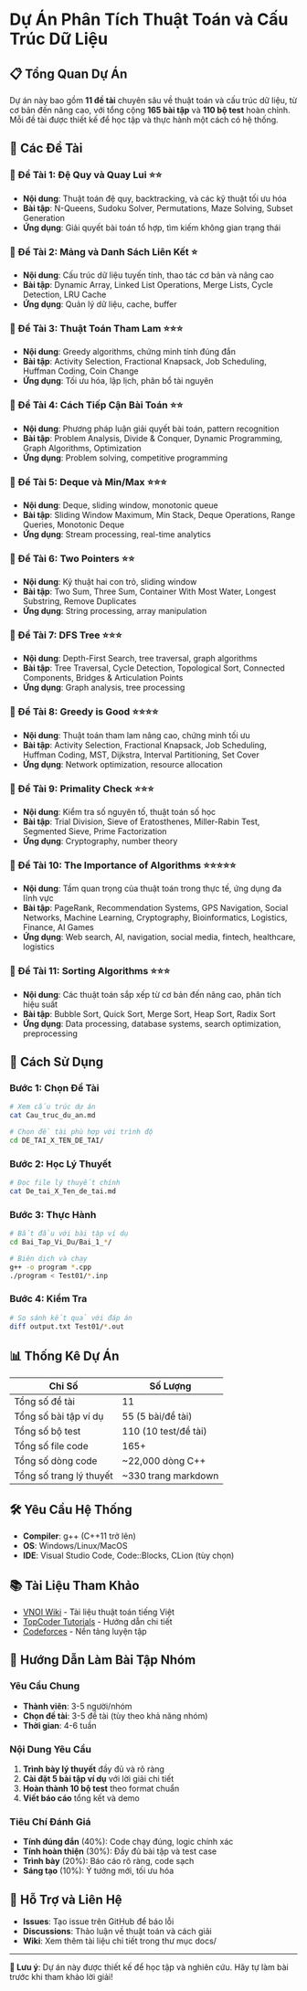 # Dự Án Phân Tích Thuật Toán và Cấu Trúc Dữ Liệu

## 📋 Tổng Quan Dự Án

Dự án này bao gồm **11 đề tài** chuyên sâu về thuật toán và cấu trúc dữ liệu, từ cơ bản đến nâng cao, với tổng cộng **165 bài tập** và **110 bộ test** hoàn chỉnh. Mỗi đề tài được thiết kế để học tập và thực hành một cách có hệ thống.

## 🎯 Các Đề Tài

### 📂 Đề Tài 1: Đệ Quy và Quay Lui ⭐⭐
- **Nội dung**: Thuật toán đệ quy, backtracking, và các kỹ thuật tối ưu hóa
- **Bài tập**: N-Queens, Sudoku Solver, Permutations, Maze Solving, Subset Generation
- **Ứng dụng**: Giải quyết bài toán tổ hợp, tìm kiếm không gian trạng thái

### 📂 Đề Tài 2: Mảng và Danh Sách Liên Kết ⭐
- **Nội dung**: Cấu trúc dữ liệu tuyến tính, thao tác cơ bản và nâng cao
- **Bài tập**: Dynamic Array, Linked List Operations, Merge Lists, Cycle Detection, LRU Cache
- **Ứng dụng**: Quản lý dữ liệu, cache, buffer

### 📂 Đề Tài 3: Thuật Toán Tham Lam ⭐⭐⭐
- **Nội dung**: Greedy algorithms, chứng minh tính đúng đắn
- **Bài tập**: Activity Selection, Fractional Knapsack, Job Scheduling, Huffman Coding, Coin Change
- **Ứng dụng**: Tối ưu hóa, lập lịch, phân bổ tài nguyên

### 📂 Đề Tài 4: Cách Tiếp Cận Bài Toán ⭐⭐
- **Nội dung**: Phương pháp luận giải quyết bài toán, pattern recognition
- **Bài tập**: Problem Analysis, Divide & Conquer, Dynamic Programming, Graph Algorithms, Optimization
- **Ứng dụng**: Problem solving, competitive programming

### 📂 Đề Tài 5: Deque và Min/Max ⭐⭐⭐
- **Nội dung**: Deque, sliding window, monotonic queue
- **Bài tập**: Sliding Window Maximum, Min Stack, Deque Operations, Range Queries, Monotonic Deque
- **Ứng dụng**: Stream processing, real-time analytics

### 📂 Đề Tài 6: Two Pointers ⭐⭐
- **Nội dung**: Kỹ thuật hai con trỏ, sliding window
- **Bài tập**: Two Sum, Three Sum, Container With Most Water, Longest Substring, Remove Duplicates
- **Ứng dụng**: String processing, array manipulation

### 📂 Đề Tài 7: DFS Tree ⭐⭐⭐
- **Nội dung**: Depth-First Search, tree traversal, graph algorithms
- **Bài tập**: Tree Traversal, Cycle Detection, Topological Sort, Connected Components, Bridges & Articulation Points
- **Ứng dụng**: Graph analysis, tree processing

### 📂 Đề Tài 8: Greedy is Good ⭐⭐⭐⭐
- **Nội dung**: Thuật toán tham lam nâng cao, chứng minh tối ưu
- **Bài tập**: Activity Selection, Fractional Knapsack, Job Scheduling, Huffman Coding, MST, Dijkstra, Interval Partitioning, Set Cover
- **Ứng dụng**: Network optimization, resource allocation

### 📂 Đề Tài 9: Primality Check ⭐⭐⭐
- **Nội dung**: Kiểm tra số nguyên tố, thuật toán số học
- **Bài tập**: Trial Division, Sieve of Eratosthenes, Miller-Rabin Test, Segmented Sieve, Prime Factorization
- **Ứng dụng**: Cryptography, number theory

### 📂 Đề Tài 10: The Importance of Algorithms ⭐⭐⭐⭐⭐
- **Nội dung**: Tầm quan trọng của thuật toán trong thực tế, ứng dụng đa lĩnh vực
- **Bài tập**: PageRank, Recommendation Systems, GPS Navigation, Social Networks, Machine Learning, Cryptography, Bioinformatics, Logistics, Finance, AI Games
- **Ứng dụng**: Web search, AI, navigation, social media, fintech, healthcare, logistics

### 📂 Đề Tài 11: Sorting Algorithms ⭐⭐⭐
- **Nội dung**: Các thuật toán sắp xếp từ cơ bản đến nâng cao, phân tích hiệu suất
- **Bài tập**: Bubble Sort, Quick Sort, Merge Sort, Heap Sort, Radix Sort
- **Ứng dụng**: Data processing, database systems, search optimization, preprocessing

## 🚀 Cách Sử Dụng

### Bước 1: Chọn Đề Tài
```bash
# Xem cấu trúc dự án
cat Cau_truc_du_an.md

# Chọn đề tài phù hợp với trình độ
cd DE_TAI_X_TEN_DE_TAI/
```

### Bước 2: Học Lý Thuyết
```bash
# Đọc file lý thuyết chính
cat De_tai_X_Ten_de_tai.md
```

### Bước 3: Thực Hành
```bash
# Bắt đầu với bài tập ví dụ
cd Bai_Tap_Vi_Du/Bai_1_*/

# Biên dịch và chạy
g++ -o program *.cpp
./program < Test01/*.inp
```

### Bước 4: Kiểm Tra
```bash
# So sánh kết quả với đáp án
diff output.txt Test01/*.out
```

## 📊 Thống Kê Dự Án

| Chỉ Số | Số Lượng |
|---------|----------|
| Tổng số đề tài | 11 |
| Tổng số bài tập ví dụ | 55 (5 bài/đề tài) |
| Tổng số bộ test | 110 (10 test/đề tài) |
| Tổng số file code | 165+ |
| Tổng số dòng code | ~22,000 dòng C++ |
| Tổng số trang lý thuyết | ~330 trang markdown |

## 🛠️ Yêu Cầu Hệ Thống

- **Compiler**: g++ (C++11 trở lên)
- **OS**: Windows/Linux/MacOS
- **IDE**: Visual Studio Code, Code::Blocks, CLion (tùy chọn)

## 📚 Tài Liệu Tham Khảo

- [VNOI Wiki](https://wiki.vnoi.info/) - Tài liệu thuật toán tiếng Việt
- [TopCoder Tutorials](https://www.topcoder.com/community/competitive-programming/tutorials/) - Hướng dẫn chi tiết
- [Codeforces](https://codeforces.com/) - Nền tảng luyện tập

## 👥 Hướng Dẫn Làm Bài Tập Nhóm

### Yêu Cầu Chung
- **Thành viên**: 3-5 người/nhóm
- **Chọn đề tài**: 3-5 đề tài (tùy theo khả năng nhóm)
- **Thời gian**: 4-6 tuần

### Nội Dung Yêu Cầu
1. **Trình bày lý thuyết** đầy đủ và rõ ràng
2. **Cài đặt 5 bài tập ví dụ** với lời giải chi tiết
3. **Hoàn thành 10 bộ test** theo format chuẩn
4. **Viết báo cáo** tổng kết và demo

### Tiêu Chí Đánh Giá
- **Tính đúng đắn** (40%): Code chạy đúng, logic chính xác
- **Tính hoàn thiện** (30%): Đầy đủ bài tập và test case
- **Trình bày** (20%): Báo cáo rõ ràng, code sạch
- **Sáng tạo** (10%): Ý tưởng mới, tối ưu hóa

## 🔧 Hỗ Trợ và Liên Hệ

- **Issues**: Tạo issue trên GitHub để báo lỗi
- **Discussions**: Thảo luận về thuật toán và cách giải
- **Wiki**: Xem thêm tài liệu chi tiết trong thư mục docs/

---

**📝 Lưu ý**: Dự án này được thiết kế để học tập và nghiên cứu. Hãy tự làm bài trước khi tham khảo lời giải!
